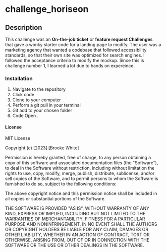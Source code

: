 # challenge_horiseon

## Description 

This challenge was an **On-the-job ticket** or **feature request Challenges** that gave a wonky starter code for a landing page to modify. The user was a marketing agency that wanted a codebase that followed accessibility standards, so that their own site was optimized for search engines. I followed the acceptance criteria to modify the mockup. Since this is challenge number 1, I learned a lot due to hands on expereince.

### Installation

1. Navigate to the repository
2. Click code
3. Clone to your computer 
4. Perform a git pull in your terminal
5. Git add to your chosen folder
6. Code Open . 

#### License 

MIT License

Copyright (c) [2023] [Brooke White]

Permission is hereby granted, free of charge, to any person obtaining a copy
of this software and associated documentation files (the "Software"), to deal
in the Software without restriction, including without limitation the rights
to use, copy, modify, merge, publish, distribute, sublicense, and/or sell
copies of the Software, and to permit persons to whom the Software is
furnished to do so, subject to the following conditions:

The above copyright notice and this permission notice shall be included in all
copies or substantial portions of the Software.

THE SOFTWARE IS PROVIDED "AS IS", WITHOUT WARRANTY OF ANY KIND, EXPRESS OR
IMPLIED, INCLUDING BUT NOT LIMITED TO THE WARRANTIES OF MERCHANTABILITY,
FITNESS FOR A PARTICULAR PURPOSE AND NONINFRINGEMENT. IN NO EVENT SHALL THE
AUTHORS OR COPYRIGHT HOLDERS BE LIABLE FOR ANY CLAIM, DAMAGES OR OTHER
LIABILITY, WHETHER IN AN ACTION OF CONTRACT, TORT OR OTHERWISE, ARISING FROM,
OUT OF OR IN CONNECTION WITH THE SOFTWARE OR THE USE OR OTHER DEALINGS IN THE
SOFTWARE.
